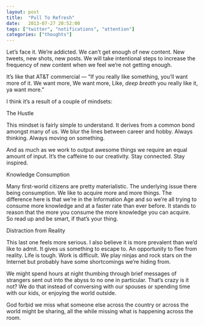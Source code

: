 ```yaml
---
layout: post
title:  "Pull To Refresh"
date:   2013-07-27 20:52:00
tags: ["twitter", "notifications", "attention"]
categories: ["thoughts"]
---
```


Let’s face it. We’re addicted. We can’t get enough of new content. New tweets, new shots, new posts. We will take intentional steps to increase the frequency of new content when we feel we’re not getting enough.

It’s like that AT&T commercial —
”If you really like something, you’ll want more of it.
We want more,
We want more,
Like, *deep breath* you really like it,
ya want more.”

I think it’s a result of a couple of mindsets:

The Hustle

This mindset is fairly simple to understand. It derives from a common bond amongst many of us. We blur the lines between career and hobby. Always thinking. Always moving on something.

And as much as we work to output awesome things we require an equal amount of input. It’s the caffeine to our creativity. Stay connected. Stay inspired.

Knowledge Consumption

Many first-world citizens are pretty materialistic. The underlying issue there being consumption. We like to acquire more and more things. The difference here is that we’re in the Information Age and so we’re all trying to consume more knowledge and at a faster rate than ever before. It stands to reason that the more you consume the more knowledge you can acquire. So read up and be smart, if that’s your thing.

Distraction from Reality

This last one feels more serious. I also believe it is more prevalent than we’d like to admit. It gives us something to escape to. An opportunity to flee from reality. Life is tough. Work is difficult. We play ninjas and rock stars on the Internet but probably have some shortcomings we’re hiding from.

We might spend hours at night thumbing through brief messages of strangers sent out into the abyss to no one in particular. That’s crazy is it not? We do that instead of conversing with our spouses or spending time with our kids, or enjoying the world outside.

God forbid we miss what someone else across the country or across the world might be sharing, all the while missing what is happening across the room.